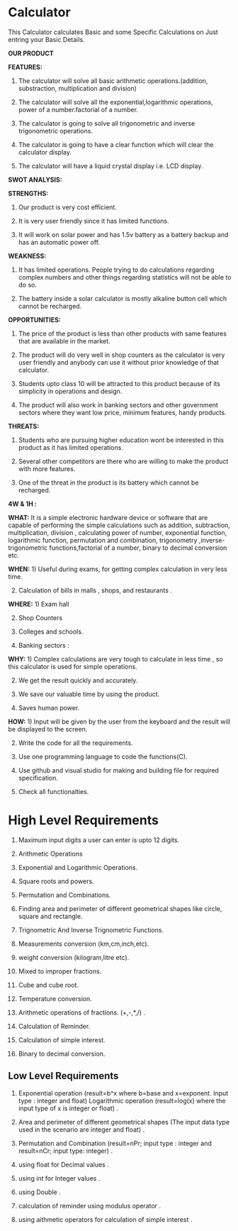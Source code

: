 # Calculator
This Calculator calculates Basic and some Specific Calculations on Just entring your Basic Details.

**OUR PRODUCT**

**FEATURES:** 
1) The calculator will solve all basic arithmetic operations.(addition, substraction, multiplication and division)

2) The calculator will solve all the exponential,logarithmic operations, power of a number.factorial of a number.

3) The calculator is going to solve all trigonometric and inverse trigonometric operations.

4) The calculator is going to have a clear function which will clear the calculator display.

5) The calculator will have a liquid crystal display i.e. LCD display.

**SWOT ANALYSIS:**

**STRENGTHS:** 
1) Our product is  very cost efficient.

2) It is very user friendly since it has limited functions.

3) It will work on solar power and has 1.5v battery as a battery backup and has an automatic power off.

**WEAKNESS:** 
1) It has limited operations. People trying to do calculations regarding complex numbers and other things regarding statistics will not be able to do so.

2) The battery inside a solar calculator is mostly alkaline button cell which cannot be recharged.

**OPPORTUNITIES:** 
1) The price of the product is less than other products with same features that are available in the market.

2) The product will do very well in shop counters as the calculator is very user friendly and anybody can use it without prior knowledge of that calculator.

3) Students upto class 10 will be attracted to this product because of its simplicity in operations and design.

4) The product will also work in banking sectors and other government sectors where they want low price, minimum features, handy products.

**THREATS:** 
1) Students who are pursuing higher education wont be interested in this product as it has limited operations.

2) Several other competitors are there who are willing to make the product with more features.

3) One of the threat in the product is its battery which cannot be recharged.



**4W & 1H :**

**WHAT:** It is a simple electronic hardware device or software that are capable of performing the simple calculations such as addition, subtraction, multiplication, division , calculating power of number, exponential function, logarithmic function, permutation and combination, trigonometry ,inverse-trigonometric functions,factorial of a number, binary to decimal conversion etc.

**WHEN:** 1) Useful during exams, for getting complex calculation in very less time.

2) Calculation of bills in malls , shops, and restaurants .

**WHERE:** 1) Exam hall

2) Shop Counters

3) Colleges and schools.

4) Banking sectors :

**WHY:** 1) Complex calculations are very tough to calculate in less time , so this calculator is used for simple operations.

2) We get the result quickly and accurately.

3) We save our valuable time by using the product.

4) Saves human power.

**HOW:** 1) Input will be given by the user from the keyboard and the result will be displayed to the screen.

2) Write the code for all the requirements.

3) Use one programming language to code the functions(C).

4) Use github and visual studio for making and building file for required specification.

5) Check all functionalties.



# High Level Requirements

1) Maximum input digits a user can enter is upto 12 digits.

2) Arithmetic Operations

3) Exponential and Logarithmic Operations.

4) Square roots and powers.

5) Permutation and Combinations.

6) Finding area and perimeter of different geometrical shapes like circle, square and rectangle.

7) Trignometric And Inverse Trignometric Functions.

8) Measurements conversion (km,cm,inch,etc).

9) weight conversion (kilogram,litre etc).

10) Mixed to improper fractions.

11) Cube and cube root.

12) Temperature conversion.

13) Arithmetic operations of fractions. (+,-,*,/) .

14) Calculation of Reminder.

15) Calculation of simple interest.

16) Binary to decimal conversion.


## Low Level Requirements

1) Exponential operation (result=b^x where b=base and x=exponent. Input type : integer and float) 
   Logarithmic operation (result=log(x) where the input type of x is integer or float) .

2) Area and perimeter of different geometrical shapes (The input data type used in the scenario are integer and float) .

3) Permutation and Combination (result=nPr; input type : integer and result=nCr; input type: integer) .

4) using float for Decimal values .

5) using int for Integer values .

6) using Double .

7) calculation of reminder using modulus operator .

8) using aithmetic operators for calculation of simple interest .


